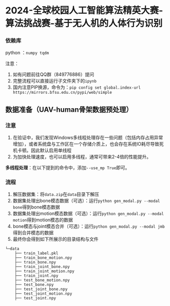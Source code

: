 # 2024-全球校园人工智能算法精英大赛-算法挑战赛-基于无人机的人体行为识别

### 依赖库

python ：`numpy tqdm`

注意：

1. 如有问题前往QQ群（849776886）提问
2. 完整流程可以直接运行子文件夹下的`ipynb`
3. 国内注意PIP换源，命令为：`pip config set global.index-url https://mirrors.bfsu.edu.cn/pypi/web/simple`

## 数据准备（UAV-human骨架数据预处理）

### 注意
1. 在验证中，我们发现Windows多线程处理存在一些问题（包括内存占用异常增加），或者系统盘与工作区在一个存储介质上，也会存在系统IO耗尽导致死机卡顿。因此默认启用单线程
2. 为加快处理速度，也可以启用多线程，通常可带来2-4倍的性能提升。

**多线程处理**：在以下提到的命令中，添加`--use_mp True`即可。

### 流程

1. 解压数据集：将`data.zip`在`data`目录下解压
2. 数据集处理出bone模态数据（可选）：运行`python gen_modal.py --modal bone`得到bone模态数据
3. 数据集处理出motion模态数据（可选）：运行`python gen_modal.py --modal motion`得到motion模态的数据
4. bone模态与joint模态合并（可选）：运行`python gen_modal.py --modal jmb`得到合并模态的数据
5. 最终你会得到如下所展示的目录结构与文件
```
└─data
    ├── train_label.pkl
    ├── train_bone_motion.npy
    ├── train_bone.npy
    ├── train_joint_bone.npy
    ├── train_joint_motion.npy
    ├── train_joint.npy
    ├── test_bone_motion.npy
    ├── test_bone.npy
    ├── test_joint_bone.npy
    ├── test_joint_motion.npy
    ├── test_joint.npy
```
